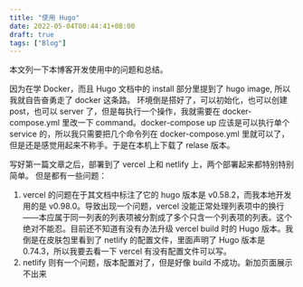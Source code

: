 ```yaml
---
title: "使用 Hugo"
date: 2022-05-04T00:44:41+08:00
draft: true
tags: ["Blog"]
---
```


本文列一下本博客开发使用中的问题和总结。

因为在学 Docker，而且 Hugo 文档中的 install 部分里提到了 hugo image, 所以我就自告奋勇走了 docker 这条路。
环境倒是搭好了，可以初始化，也可以创建 post，也可以 server 了，但是每执行一个操作，我就需要在 docker-compose.yml 里改一下 command。docker-compose up 应该是可以执行单个 service 的，所以我只需要把几个命令列在 docker-compose.yml 里就可以了，但是还是感觉用起来不称手。于是在本机上下载了 relase 版本。

写好第一篇文章之后，部署到了 vercel 上和 netlify 上，两个部署起来都特别特别简单。
但是都有一些问题：
1. vercel 的问题在于其文档中标注了它的 hugo 版本是 v0.58.2，而我本地开发用的是 v0.98.0。导致出现一个问题，vercel 没能正常处理列表项中的换行——本应属于同一列表的列表项被分割成了多个只含一个列表项的列表。这个绝对不能忍。目前还不知道有没有办法升级 vercel build 时的 Hugo 版本。我倒是在皮肤包里看到了 netlify 的配置文件，里面声明了 Hugo 版本是 0.74.3，所以我要去看一下 vercel 有没有配置文件可以写。
2. netlify 则有一个问题，版本配置对了，但是好像 build 不成功。新加页面展示不出来